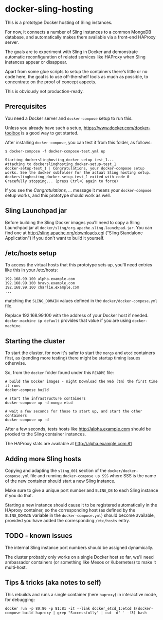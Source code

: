 # docker-sling-hosting
This is a prototype Docker hosting of Sling instances.

For now, it connects a number of Sling instances to a common MongoDB database, and automatically makes
them available via a front-end HAProxy server.

The goals are to experiment with Sling in Docker and demonstrate automatic reconfiguration of related services
like HAProxy when Sling instances appear or disappear.

Apart from some glue scripts to setup the containers there's little or no code here, the goal is to use off-the-shelf
tools as much as possible, to concentrate on the proof of concept aspects. 

This is obviously not production-ready.

## Prerequisites
You need a Docker server and `docker-compose` setup to run this.

Unless you already have such a setup, https://www.docker.com/docker-toolbox is a good way to get started.

After installing `docker-compose`, you can test it from this folder, as follows:

	$ docker-compose -f docker-compose-test.yml up
	
	Starting dockerslinghosting_docker-setup-test_1...
	Attaching to dockerslinghosting_docker-setup-test_1
	docker-setup-test_1 | Congratulations, your docker-compose setup works. See the docker subfolder for the actual Sling hosting setup.
	dockerslinghosting_docker-setup-test_1 exited with code 0
	Gracefully stopping... (press Ctrl+C again to force)
   
If you see the _Congratulations, ..._ message it means your `docker-compose` setup works, and
this prototype should work as well.

## Sling Launchpad jar
Before building the Sling Docker images you'll need to copy a Sling Launchpad jar at `docker/sling/org.apache.sling.launchpad.jar`. You can find one at http://sling.apache.org/downloads.cgi ("Sling Standalone Application") if you don't want to build it yourself.

## /etc/hosts setup
To access the virtual hosts that this prototype sets up, you'll need entries like this in your /etc/hosts:

    192.168.99.100 alpha.example.com
    192.168.99.100 bravo.example.com
    192.168.99.100 charlie.example.com
    ...

matching the `SLING_DOMAIN` values defined in the `docker/docker-compose.yml` file.

Replace 192.168.99.100 with the address of your Docker host if needed. `docker-machine ip default` provides
that value if you are using `docker-machine`.

## Starting the cluster
To start the cluster, for now it's safer to start the `mongo` and `etcd` containers first, as (pending more
testing) there might be startup timing issues otherwise.

So, from the `docker` folder found under this `README` file:


    # build the Docker images - might Download the Web (tm) the first time it runs
	docker-compose build

    # start the infrastructure containers	
	docker-compose up -d mongo etcd
	
	# wait a few seconds for those to start up, and start the other containers
	docker-compose up -d

After a few seconds, tests hosts like http://alpha.example.com should be proxied to the Sling container instances.

The HAProxy stats are available at http://alpha.example.com:81

## Adding more Sling hosts
Copying and adapting the `sling_001` section of the `docker/docker-compose.yml` file and running `docker-compose up SSS` where
SSS is the name of the new container should start a new Sling instance.

Make sure to give a unique port number and `SLING_DB` to each Sling instance if you do that.

Starting a new instance should cause it to be registered automatically in the HAproxy container, so the corresponding host (as
defined by the `SLING_DOMAIN` variable in the `docker-compose.yml`) should become available, provided you have added the 
corresponding `/etc/hosts` entry.

## TODO - known issues
The internal Sling instance port numbers should be assigned dynamically.

The cluster probably only works on a single Docker host so far, we'll need ambassador containers (or something like Mesos or Kubernetes) to make it multi-host.

## Tips & tricks (aka notes to self)
This rebuilds and runs a single container (here `haproxy`) in interactive mode, for debugging:

    docker run -p 80:80 -p 81:81 -it --link docker_etcd_1:etcd $(docker-compose build haproxy | grep "Successfully" | cut -d' ' -f3) bash
